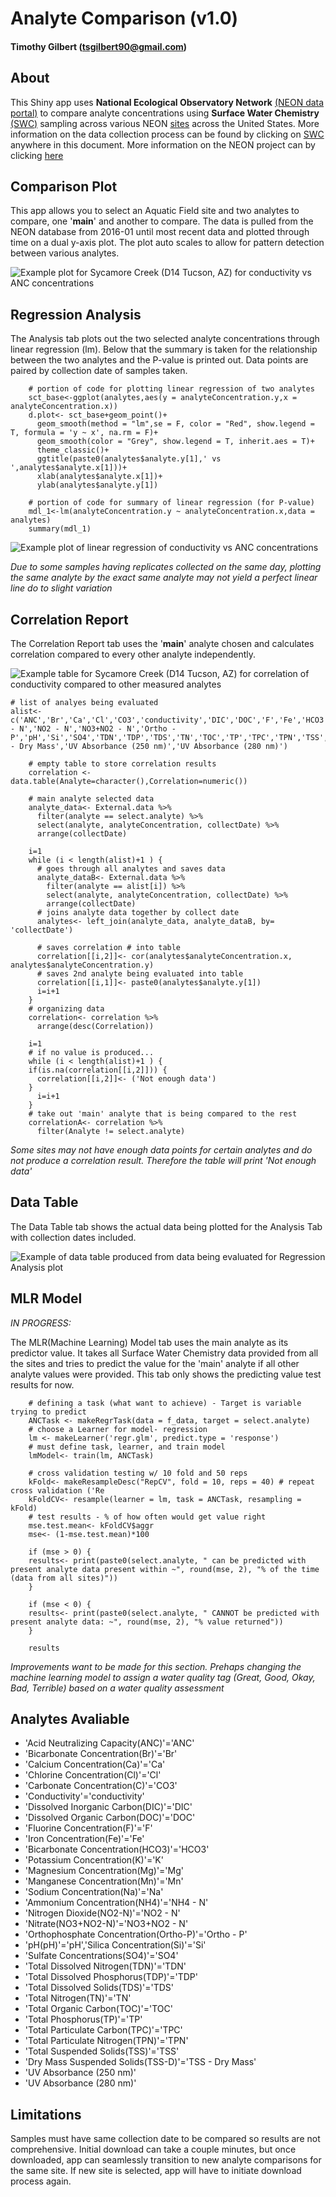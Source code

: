 
# Analyte Comparison (v1.0)

#### Timothy Gilbert (tsgilbert90@gmail.com)

## About

This Shiny app uses **National Ecological Observatory Network** [(NEON data portal)](https://data.neonscience.org/) to compare analyte concentrations using **Surface Water Chemistry** [(SWC)](https://data.neonscience.org/data-products/DP1.20093.001#about) sampling across various NEON [sites](https://www.neonscience.org/field-sites/field-sites-map) across the United States. More information on the data collection process can be found by clicking on [SWC](https://data.neonscience.org/data-products/DP1.20093.001#about) anywhere in this document. More information on the NEON project can by clicking [here](https://www.neonscience.org/)<!-- Two spaces apart -->


## Comparison Plot

This app allows you to select an Aquatic Field site and two analytes to compare, one '**main**' and another to compare. The data is pulled from the NEON database from 2016-01 until most recent data and plotted through time on a dual y-axis plot. The plot auto scales to allow for pattern detection between various analytes.

![Example plot for Sycamore Creek (D14 Tucson, AZ) for conductivity vs ANC concentrations](ExPlot.jpg)


## Regression Analysis

The Analysis tab plots out the two selected analyte concentrations through linear regression (lm). Below that the summary is taken for the relationship between the two analytes and the P-value is printed out. Data points are paired by collection date of samples taken.

```{r, eval=FALSE}
    # portion of code for plotting linear regression of two analytes
    sct_base<-ggplot(analytes,aes(y = analyteConcentration.y,x = analyteConcentration.x))
    d.plot<- sct_base+geom_point()+
      geom_smooth(method = "lm",se = F, color = "Red", show.legend = T, formula = 'y ~ x', na.rm = F)+
      geom_smooth(color = "Grey", show.legend = T, inherit.aes = T)+
      theme_classic()+
      ggtitle(paste0(analytes$analyte.y[1],' vs ',analytes$analyte.x[1]))+
      xlab(analytes$analyte.x[1])+
      ylab(analytes$analyte.y[1])
    
    # portion of code for summary of linear regression (for P-value)
    mdl_1<-lm(analyteConcentration.y ~ analyteConcentration.x,data = analytes)
    summary(mdl_1)
```

![Example plot of linear regression of conductivity vs ANC concentrations](ExReg.jpg)

_Due to some samples having replicates collected on the same day, plotting the same analyte by the exact same analyte may not yield a perfect linear line do to slight variation_

## Correlation Report

The Correlation Report tab uses the '**main**' analyte chosen and calculates correlation compared to every other analyte independently.

![Example table for Sycamore Creek (D14 Tucson, AZ) for correlation of conductivity compared to other measured analytes](ExCor.jpg)


```{r, eval=FALSE}
# list of analyes being evaluated
alist<- c('ANC','Br','Ca','Cl','CO3','conductivity','DIC','DOC','F','Fe','HCO3','K','Mg','Mn','Na','NH4 - N','NO2 - N','NO3+NO2 - N','Ortho - P','pH','Si','SO4','TDN','TDP','TDS','TN','TOC','TP','TPC','TPN','TSS','TSS - Dry Mass','UV Absorbance (250 nm)','UV Absorbance (280 nm)')
    
    # empty table to store correlation results
    correlation <- data.table(Analyte=character(),Correlation=numeric())

    # main analyte selected data
    analyte_data<- External.data %>%
      filter(analyte == select.analyte) %>%
      select(analyte, analyteConcentration, collectDate) %>%
      arrange(collectDate)
    
    i=1
    while (i < length(alist)+1 ) {
      # goes through all analytes and saves data
      analyte_dataB<- External.data %>%
        filter(analyte == alist[i]) %>%
        select(analyte, analyteConcentration, collectDate) %>% 
        arrange(collectDate)
      # joins analyte data together by collect date
      analytes<- left_join(analyte_data, analyte_dataB, by= 'collectDate')
      
      # saves correlation # into table
      correlation[[i,2]]<- cor(analytes$analyteConcentration.x, analytes$analyteConcentration.y)
      # saves 2nd analyte being evaluated into table
      correlation[[i,1]]<- paste0(analytes$analyte.y[1])
      i=i+1
    }
    # organizing data
    correlation<- correlation %>%
      arrange(desc(Correlation))
    
    i=1
    # if no value is produced...
    while (i < length(alist)+1 ) {
    if(is.na(correlation[[i,2]])) {
      correlation[[i,2]]<- ('Not enough data')
    }
      i=i+1
    }
    # take out 'main' analyte that is being compared to the rest
    correlationA<- correlation %>%
      filter(Analyte != select.analyte)
```

_Some sites may not have enough data points for certain analytes and do not produce a correlation result. Therefore the table will print 'Not enough data'_


## Data Table

The Data Table tab shows the actual data being plotted for the Analysis Tab with collection dates included.

![Example of data table produced from data being evaluated for Regression Analysis plot](ExTable.jpg)



## MLR Model

_IN PROGRESS:_ 
<!-- three spaces -->

The MLR(Machine Learning) Model tab uses the main analyte as its predictor value. It takes all Surface Water Chemistry data provided from all the sites and tries to predict the value for the 'main' analyte if all other analyte values were provided. This tab only shows the predicting value test results for now.

```{r, eval=FALSE}
    # defining a task (what want to achieve) - Target is variable trying to predict
    ANCTask <- makeRegrTask(data = f_data, target = select.analyte)
    # choose a Learner for model- regression
    lm <- makeLearner('regr.glm', predict.type = 'response')
    # must define task, learner, and train model
    lmModel<- train(lm, ANCTask)
    
    # cross validation testing w/ 10 fold and 50 reps
    kFold<- makeResampleDesc("RepCV", fold = 10, reps = 40) # repeat cross validation ('Re
    kFoldCV<- resample(learner = lm, task = ANCTask, resampling = kFold)
    # test results - % of how often would get value right
    mse.test.mean<- kFoldCV$aggr
    mse<- (1-mse.test.mean)*100
    
    if (mse > 0) {
    results<- print(paste0(select.analyte, " can be predicted with present analyte data present within ~", round(mse, 2), "% of the time (data from all sites)"))
    }
    
    if (mse < 0) {
    results<- print(paste0(select.analyte, " CANNOT be predicted with present analyte data: ~", round(mse, 2), "% value returned"))
    }
    
    results
```

_Improvements want to be made for this section. Prehaps changing the machine learning model to assign a water quality tag (Great, Good, Okay, Bad, Terrible) based on a water quality assessment_


## Analytes Avaliable

+ 'Acid Neutralizing Capacity(ANC)'='ANC'
+ 'Bicarbonate Concentration(Br)'='Br'
+ 'Calcium Concentration(Ca)'='Ca'
+ 'Chlorine Concentration(Cl)'='Cl'
+ 'Carbonate Concentration(C)'='CO3'
+ 'Conductivity'='conductivity'
+ 'Dissolved Inorganic Carbon(DIC)'='DIC'
+ 'Dissolved Organic Carbon(DOC)'='DOC'
+ 'Fluorine Concentration(F)'='F'
+ 'Iron Concentration(Fe)'='Fe'
+ 'Bicarbonate Concentration(HCO3)'='HCO3'
+ 'Potassium Concentration(K)'='K'
+ 'Magnesium Concentration(Mg)'='Mg'
+ 'Manganese Concentration(Mn)'='Mn'
+ 'Sodium Concentration(Na)'='Na'
+ 'Ammonium Concentration(NH4)'='NH4 - N'
+ 'Nitrogen Dioxide(NO2-N)'='NO2 - N'
+ 'Nitrate(NO3+NO2-N)'='NO3+NO2 - N'
+ 'Orthophosphate Concentration(Ortho-P)'='Ortho - P'
+ 'pH(pH)'='pH','Silica Concentration(Si)'='Si'
+ 'Sulfate Concentrations(SO4)'='SO4'
+ 'Total Dissolved Nitrogen(TDN)'='TDN'
+ 'Total Dissolved Phosphorus(TDP)'='TDP'
+ 'Total Dissolved Solids(TDS)'='TDS'
+ 'Total Nitrogen(TN)'='TN'
+ 'Total Organic Carbon(TOC)'='TOC'
+ 'Total Phosphorus(TP)'='TP'
+ 'Total Particulate Carbon(TPC)'='TPC'
+ 'Total Particulate Nitrogen(TPN)'='TPN'
+ 'Total Suspended Solids(TSS)'='TSS'
+ 'Dry Mass Suspended Solids(TSS-D)'='TSS - Dry Mass'
+ 'UV Absorbance (250 nm)'
+ 'UV Absorbance (280 nm)'


## Limitations

Samples must have same collection date to be compared so results are not comprehensive. Initial download can take a couple minutes, but once downloaded, app can seamlessly transition to new analyte comparisons for the same site. If new site is selected, app will have to initiate download process again.

